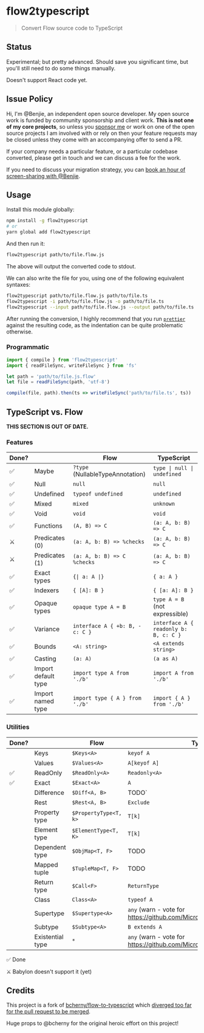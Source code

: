 # flow2typescript

> Convert Flow source code to TypeScript

## Status

Experimental; but pretty advanced. Should save you significant time, but
you'll still need to do some things manually.

Doesn't support React code yet.

## Issue Policy

Hi, I'm @Benjie, an independent open source developer. My open source work is
funded by community sponsorship and client work. **This is not one of my core
projects**, so unless you [sponsor
me](https://github.com/users/benjie/sponsorship) or work on one of the open
source projects I am involved with or rely on then your feature requests may
be closed unless they come with an accompanying offer to send a PR.

If your company needs a particular feature, or a particular codebase
converted, please get in touch and we can discuss a fee for the work.

If you need to discuss your migration strategy, you can
[book an hour of screen-sharing with @Benjie](https://www.supersaas.co.uk/schedule/Benjie/One_on_One).

## Usage

Install this module globally:

```bash
npm install -g flow2typescript
# or
yarn global add flow2typescript
```

And then run it:

```bash
flow2typescript path/to/file.flow.js
```

The above will output the converted code to stdout.

We can also write the file for you, using one of the following equivalent
syntaxes:

```bash
flow2typescript path/to/file.flow.js path/to/file.ts
flow2typescript -i path/to/file.flow.js -o path/to/file.ts
flow2typescript --input path/to/file.flow.js --output path/to/file.ts
```

After running the conversion, I highly recommend that you run
[`prettier`](https://prettier.io/) against the resulting code, as the
indentation can be quite problematic otherwise.

### Programmatic

```js
import { compile } from 'flow2typescript'
import { readFileSync, writeFileSync } from 'fs'

let path = 'path/to/file.js.flow'
let file = readFileSync(path, 'utf-8')

compile(file, path).then(ts => writeFileSync('path/to/file.ts', ts))
```

## TypeScript vs. Flow

**THIS SECTION IS OUT OF DATE.**

### Features

| Done? |                     | Flow                             | TypeScript                            |
| ----- | ------------------- | -------------------------------- | ------------------------------------- |
| ✅    | Maybe               | `?type` (NullableTypeAnnotation) | `type \| null \| undefined`           |
| ✅    | Null                | `null`                           | `null`                                |
| ✅    | Undefined           | `typeof undefined`               | `undefined`                           |
| ✅    | Mixed               | `mixed`                          | `unknown`                             |
| ✅    | Void                | `void`                           | `void`                                |
| ✅    | Functions           | `(A, B) => C`                    | `(a: A, b: B) => C`                   |
| ⚔     | Predicates (0)      | `(a: A, b: B) => %checks`        | `(a: A, b: B) => C`                   |
| ⚔     | Predicates (1)      | `(a: A, b: B) => C %checks`      | `(a: A, b: B) => C`                   |
| ✅    | Exact types         | `{\| a: A \|}`                   | `{ a: A }`                            |
| ✅    | Indexers            | `{ [A]: B }`                     | `{ [a: A]: B }`                       |
| ✅    | Opaque types        | `opaque type A = B`              | `type A = B` (not expressible)        |
| ✅    | Variance            | `interface A { +b: B, -c: C }`   | `interface A { readonly b: B, c: C }` |
| ✅    | Bounds              | `<A: string>`                    | `<A extends string>`                  |
| ✅    | Casting             | `(a: A)`                         | `(a as A)`                            |
| ✅    | Import default type | `import type A from './b'`       | `import A from './b'`                 |
| ✅    | Import named type   | `import type { A } from './b'`   | `import { A } from './b'`             |

### Utilities

| Done? |                  | Flow                  | TypeScript                                                                   |
| ----- | ---------------- | --------------------- | ---------------------------------------------------------------------------- |
|       | Keys             | `$Keys<A>`            | `keyof A`                                                                    |
|       | Values           | `$Values<A>`          | `A[keyof A]`                                                                 |
| ✅    | ReadOnly         | `$ReadOnly<A>`        | `Readonly<A>`                                                                |
| ✅    | Exact            | `$Exact<A>`           | `A`                                                                          |
|       | Difference       | `$Diff<A, B>`         | TODO`                                                                        |
|       | Rest             | `$Rest<A, B>`         | `Exclude`                                                                    |
|       | Property type    | `$PropertyType<T, k>` | `T[k]`                                                                       |
|       | Element type     | `$ElementType<T, K>`  | `T[k]`                                                                       |
|       | Dependent type   | `$ObjMap<T, F>`       | TODO                                                                         |
|       | Mapped tuple     | `$TupleMap<T, F>`     | TODO                                                                         |
|       | Return type      | `$Call<F>`            | `ReturnType`                                                                 |
|       | Class            | `Class<A>`            | `typeof A`                                                                   |
|       | Supertype        | `$Supertype<A>`       | `any` (warn - vote for https://github.com/Microsoft/TypeScript/issues/14520) |
|       | Subtype          | `$Subtype<A>`         | `B extends A`                                                                |
|       | Existential type | `*`                   | `any` (warn - vote for https://github.com/Microsoft/TypeScript/issues/14466) |

✅ Done

⚔ Babylon doesn't support it (yet)

## Credits

This project is a fork of
[bcherny/flow-to-typescript](https://github.com/bcherny/flow-to-typescript)
which [diverged too far for the pull request to be merged](https://github.com/bcherny/flow-to-typescript/pull/12).

Huge props to @bcherny for the original heroic effort on this project!
